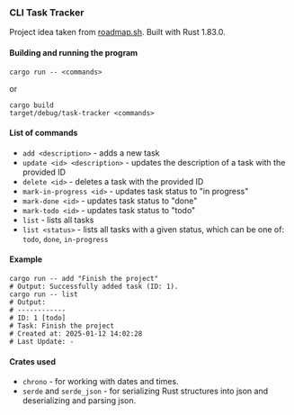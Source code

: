 ### CLI Task Tracker 
Project idea taken from [roadmap.sh](https://roadmap.sh/projects/task-tracker). Built with Rust 1.83.0. 

#### Building and running the program 
```
cargo run -- <commands>
```
or 
```
cargo build
target/debug/task-tracker <commands>
```
#### List of commands
- `add <description>` - adds a new task 
- `update <id> <description>` - updates the description of a task with the provided ID 
- `delete <id>` - deletes a task with the provided ID
- `mark-in-progress <id>` - updates task status to "in progress" 
- `mark-done <id>` - updates task status to "done"
- `mark-todo <id>` - updates task status to "todo"
- `list` - lists all tasks 
- `list <status>` - lists all tasks with a given status, which can be one of: `todo`, `done`, `in-progress` 
#### Example 
```
cargo run -- add "Finish the project"
# Output: Successfully added task (ID: 1). 
cargo run -- list 
# Output: 
# ------------
# ID: 1 [todo]
# Task: Finish the project
# Created at: 2025-01-12 14:02:28
# Last Update: -
```
#### Crates used 
- `chrono` - for working with dates and times.
- `serde` and `serde_json` - for serializing Rust structures into json and deserializing and parsing json.  